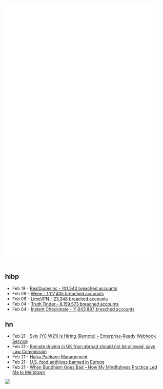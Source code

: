 ![Metrics](https://raw.githubusercontent.com/phixion/phixion/master/metrics.svg)

## hibp

<!--
for https://github.com/phixion/phixion/blob/main/.github/workflows/feeds.yml
-->
<!--START_SECTION:haveibeenpwnd-->
- Feb 19 - [RealDudesInc - 101,543 breached accounts](https://haveibeenpwned.com/PwnedWebsites#RealDudesInc)
- Feb 08 - [Weee - 1,117,405 breached accounts](https://haveibeenpwned.com/PwnedWebsites#Weee)
- Feb 06 - [LimeVPN - 23,348 breached accounts](https://haveibeenpwned.com/PwnedWebsites#LimeVPN)
- Feb 04 - [Truth Finder - 8,159,573 breached accounts](https://haveibeenpwned.com/PwnedWebsites#TruthFinder)
- Feb 04 - [Instant Checkmate - 11,943,887 breached accounts](https://haveibeenpwned.com/PwnedWebsites#InstantCheckmate)
<!--END_SECTION:haveibeenpwnd-->

## hn

<!--
for https://github.com/phixion/phixion/blob/main/.github/workflows/feeds.yml
-->
<!--START_SECTION:hn-->
- Feb 21 - [Svix (YC W21) Is Hiring (Remote) – Enterprise-Ready Webhook Service](https://www.svix.com/careers/)
- Feb 21 - [Remote driving in UK from abroad should not be allowed, says Law Commission](https://www.bbc.co.uk/news/technology-64705924)
- Feb 21 - [Haiku Package Management](https://www.markround.com/blog/2023/02/13/haiku-package-management/)
- Feb 21 - [U.S. food additives banned in Europe](https://www.cbsnews.com/news/us-food-additives-banned-europe-making-americans-sick-expert-says/)
- Feb 21 - [When Buddhism Goes Bad – How My Mindfulness Practice Led Me to Meltdown](https://danlawton.substack.com/p/when-buddhism-goes-bad)
<!--END_SECTION:hn-->

<!--
for https://yhype.me
-->
![](https://hit.yhype.me/github/profile?user_id=13013670)
